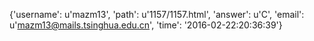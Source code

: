 {'username': u'mazm13', 'path': u'1157/1157.html', 'answer': u'C', 'email': u'mazm13@mails.tsinghua.edu.cn', 'time': '2016-02-22:20:36:39'}